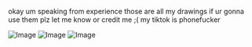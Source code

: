 okay um speaking from experience those are all my drawings if ur gonna use them plz let me know or credit me ;( my tiktok is phonefucker

![Image](https://github.com/user-attachments/assets/4a1ee07a-a347-4acf-b042-484834c2e74c)
![Image](https://github.com/user-attachments/assets/b95ff60b-f879-4960-8099-385df3a0f73a)
![Image](https://github.com/user-attachments/assets/903d4f05-84d8-4afc-b3d8-e611300c9e38)
